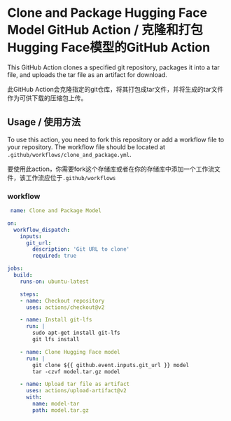 # Clone and Package Hugging Face Model GitHub Action / 克隆和打包Hugging Face模型的GitHub Action 

This GitHub Action clones a specified git repository, packages it into a tar file, and uploads the tar file as an artifact for download. 

此GitHub Action会克隆指定的git仓库，将其打包成tar文件，并将生成的tar文件作为可供下载的压缩包上传。

## Usage / 使用方法

To use this action, you need to fork this repository or add a workflow file to your repository. The workflow file should be located at `.github/workflows/clone_and_package.yml`. 

要使用此action，你需要fork这个存储库或者在你的存储库中添加一个工作流文件，该工作流应位于`.github/workflows`

### workflow

```yaml  
 name: Clone and Package Model

on:
  workflow_dispatch:
    inputs:
      git_url:
        description: 'Git URL to clone'
        required: true 

jobs:
  build:
    runs-on: ubuntu-latest

    steps:
    - name: Checkout repository
      uses: actions/checkout@v2

    - name: Install git-lfs
      run: |
        sudo apt-get install git-lfs
        git lfs install

    - name: Clone Hugging Face model 
      run: |
        git clone ${{ github.event.inputs.git_url }} model  
        tar -czvf model.tar.gz model           

    - name: Upload tar file as artifact
      uses: actions/upload-artifact@v2
      with:
        name: model-tar
        path: model.tar.gz 
